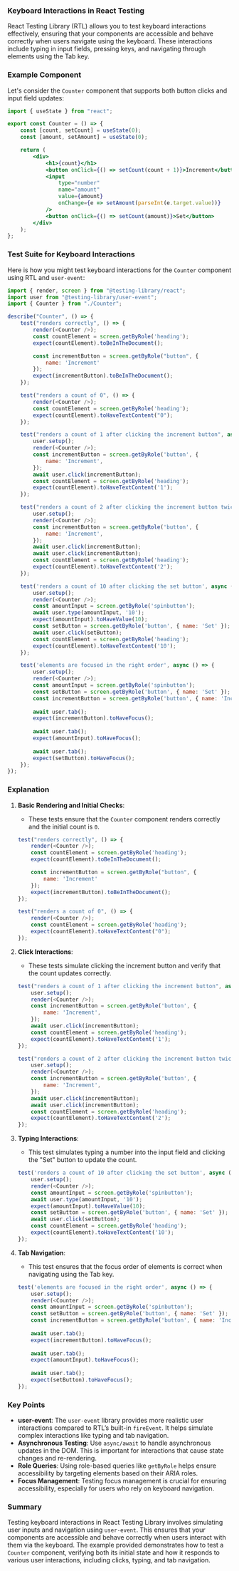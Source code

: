 ### Keyboard Interactions in React Testing

React Testing Library (RTL) allows you to test keyboard interactions effectively, ensuring that your components are accessible and behave correctly when users navigate using the keyboard. These interactions include typing in input fields, pressing keys, and navigating through elements using the Tab key.

### Example Component

Let's consider the `Counter` component that supports both button clicks and input field updates:

```jsx
import { useState } from "react";

export const Counter = () => {
    const [count, setCount] = useState(0);
    const [amount, setAmount] = useState(0);

    return (
        <div>
            <h1>{count}</h1>
            <button onClick={() => setCount(count + 1)}>Increment</button>
            <input
                type="number"
                name="amount"
                value={amount}
                onChange={e => setAmount(parseInt(e.target.value))}
            />
            <button onClick={() => setCount(amount)}>Set</button>
        </div>
    );
};
```

### Test Suite for Keyboard Interactions

Here is how you might test keyboard interactions for the `Counter` component using RTL and `user-event`:

```javascript
import { render, screen } from "@testing-library/react";
import user from "@testing-library/user-event";
import { Counter } from "./Counter";

describe("Counter", () => {
    test("renders correctly", () => {
        render(<Counter />);
        const countElement = screen.getByRole('heading');
        expect(countElement).toBeInTheDocument();

        const incrementButton = screen.getByRole("button", {
            name: 'Increment'
        });
        expect(incrementButton).toBeInTheDocument();
    });

    test("renders a count of 0", () => {
        render(<Counter />);
        const countElement = screen.getByRole('heading');
        expect(countElement).toHaveTextContent("0");
    });

    test("renders a count of 1 after clicking the increment button", async () => {
        user.setup();
        render(<Counter />);
        const incrementButton = screen.getByRole('button', {
            name: 'Increment',
        });
        await user.click(incrementButton);
        const countElement = screen.getByRole('heading');
        expect(countElement).toHaveTextContent('1');
    });

    test("renders a count of 2 after clicking the increment button twice", async () => {
        user.setup();
        render(<Counter />);
        const incrementButton = screen.getByRole('button', {
            name: 'Increment',
        });
        await user.click(incrementButton);
        await user.click(incrementButton);
        const countElement = screen.getByRole('heading');
        expect(countElement).toHaveTextContent('2');
    });

    test('renders a count of 10 after clicking the set button', async () => {
        user.setup();
        render(<Counter />);
        const amountInput = screen.getByRole('spinbutton');
        await user.type(amountInput, '10');
        expect(amountInput).toHaveValue(10);
        const setButton = screen.getByRole('button', { name: 'Set' });
        await user.click(setButton);
        const countElement = screen.getByRole('heading');
        expect(countElement).toHaveTextContent('10');
    });

    test('elements are focused in the right order', async () => {
        user.setup();
        render(<Counter />);
        const amountInput = screen.getByRole('spinbutton');
        const setButton = screen.getByRole('button', { name: 'Set' });
        const incrementButton = screen.getByRole('button', { name: 'Increment' });
        
        await user.tab();
        expect(incrementButton).toHaveFocus();
        
        await user.tab();
        expect(amountInput).toHaveFocus();
        
        await user.tab();
        expect(setButton).toHaveFocus();
    });
});
```

### Explanation

1. **Basic Rendering and Initial Checks**:
   - These tests ensure that the `Counter` component renders correctly and the initial count is `0`.

    ```javascript
    test("renders correctly", () => {
        render(<Counter />);
        const countElement = screen.getByRole('heading');
        expect(countElement).toBeInTheDocument();

        const incrementButton = screen.getByRole("button", {
            name: 'Increment'
        });
        expect(incrementButton).toBeInTheDocument();
    });

    test("renders a count of 0", () => {
        render(<Counter />);
        const countElement = screen.getByRole('heading');
        expect(countElement).toHaveTextContent("0");
    });
    ```

2. **Click Interactions**:
   - These tests simulate clicking the increment button and verify that the count updates correctly.

    ```javascript
    test("renders a count of 1 after clicking the increment button", async () => {
        user.setup();
        render(<Counter />);
        const incrementButton = screen.getByRole('button', {
            name: 'Increment',
        });
        await user.click(incrementButton);
        const countElement = screen.getByRole('heading');
        expect(countElement).toHaveTextContent('1');
    });

    test("renders a count of 2 after clicking the increment button twice", async () => {
        user.setup();
        render(<Counter />);
        const incrementButton = screen.getByRole('button', {
            name: 'Increment',
        });
        await user.click(incrementButton);
        await user.click(incrementButton);
        const countElement = screen.getByRole('heading');
        expect(countElement).toHaveTextContent('2');
    });
    ```

3. **Typing Interactions**:
   - This test simulates typing a number into the input field and clicking the "Set" button to update the count.

    ```javascript
    test('renders a count of 10 after clicking the set button', async () => {
        user.setup();
        render(<Counter />);
        const amountInput = screen.getByRole('spinbutton');
        await user.type(amountInput, '10');
        expect(amountInput).toHaveValue(10);
        const setButton = screen.getByRole('button', { name: 'Set' });
        await user.click(setButton);
        const countElement = screen.getByRole('heading');
        expect(countElement).toHaveTextContent('10');
    });
    ```

4. **Tab Navigation**:
   - This test ensures that the focus order of elements is correct when navigating using the Tab key.

    ```javascript
    test('elements are focused in the right order', async () => {
        user.setup();
        render(<Counter />);
        const amountInput = screen.getByRole('spinbutton');
        const setButton = screen.getByRole('button', { name: 'Set' });
        const incrementButton = screen.getByRole('button', { name: 'Increment' });
        
        await user.tab();
        expect(incrementButton).toHaveFocus();
        
        await user.tab();
        expect(amountInput).toHaveFocus();
        
        await user.tab();
        expect(setButton).toHaveFocus();
    });
    ```

### Key Points

- **user-event**: The `user-event` library provides more realistic user interactions compared to RTL’s built-in `fireEvent`. It helps simulate complex interactions like typing and tab navigation.
- **Asynchronous Testing**: Use `async/await` to handle asynchronous updates in the DOM. This is important for interactions that cause state changes and re-rendering.
- **Role Queries**: Using role-based queries like `getByRole` helps ensure accessibility by targeting elements based on their ARIA roles.
- **Focus Management**: Testing focus management is crucial for ensuring accessibility, especially for users who rely on keyboard navigation.

### Summary

Testing keyboard interactions in React Testing Library involves simulating user inputs and navigation using `user-event`. This ensures that your components are accessible and behave correctly when users interact with them via the keyboard. The example provided demonstrates how to test a `Counter` component, verifying both its initial state and how it responds to various user interactions, including clicks, typing, and tab navigation.